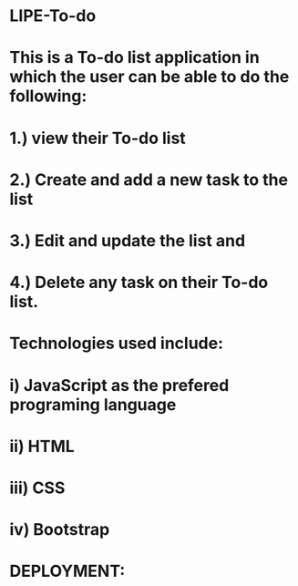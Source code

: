 # LIPE-To-do
# This is a To-do list application in which the user can be able to do the following: 
# 1.) 	view their To-do list
# 2.) 	Create and add a new task to the list
# 3.) 	Edit and update the list and
# 4.) 	Delete any task on their To-do list.



# Technologies used include:
# i) 	JavaScript as the prefered programing language
# ii) 	HTML
# iii) 	CSS
# iv) 	Bootstrap



# DEPLOYMENT:


